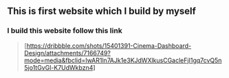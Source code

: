 ## This is first website which I build by myself
### I build this website follow this link
 > [https://dribbble.com/shots/15401391-Cinema-Dashboard-Design/attachments/7166749?mode=media&fbclid=IwAR1ln7AJk1e3KJdWXlkusCGacleFjI1gq7cvQ5n5jo1tGvGl-K7UdWkbzn4]